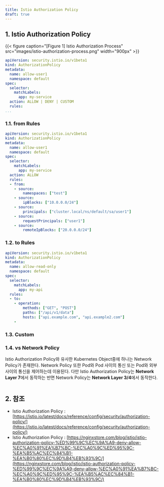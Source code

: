 ```yaml
---
title: Istio Authorization Policy
draft: true
---
```


## 1. Istio Authorization Policy

{{< figure caption="[Figure 1] Istio Authorization Process" src="images/istio-authorization-process.png" width="900px" >}}

```yaml {caption="[Code 1] Linux NFS4 Mount 함수", linenos=table}
apiVersion: security.istio.io/v1beta1
kind: AuthorizationPolicy
metadata:
  name: allow-user1
  namespace: default
spec:
  selector:
    matchLabels:
      app: my-service
  action: ALLOW | DENY | CUSTOM
  rules:
...
```

### 1.1. from Rules

```yaml {caption="[Code 1] Linux NFS4 Mount 함수", linenos=table}
apiVersion: security.istio.io/v1beta1
kind: AuthorizationPolicy
metadata:
  name: allow-user1
  namespace: default
spec:
  selector:
    matchLabels:
      app: my-service
  action: ALLOW
  rules:
  - from:
    - source:
        namespaces: ["test"]
    - source:
        ipBlocks: ["10.0.0.0/24"]
    - source:
        principals: ["cluster.local/ns/default/sa/user1"]
    - source:
        requestPrincipals: ["user1"]
    - source:
        remoteIpBlocks: ["20.0.0.0/24"]
```

### 1.2. to Rules

```yaml {caption="[Code 1] Linux NFS4 Mount 함수", linenos=table}
apiVersion: security.istio.io/v1beta1
kind: AuthorizationPolicy
metadata:
  name: allow-read-only
  namespace: default
spec:
  selector:
    matchLabels:
      app: my-api
  rules:
  - to:
    - operation:
        methods: ["GET", "POST"]
        paths: ["/api/v1/data"]
        hosts: ["api.example.com", "api.example2.com"]
    - 
```

### 1.3. Custom

### 1.4. vs Network Policy

Istio Authorization Policy와 유사한 Kubernetes Object중에 하나는 Network Policy가 존재한다. Network Policy 또한 Pod와 Pod 사이의 통신 또는 Pod와 외부 사이의 통신을 제어하는데 이용된다. 다만 Istio Authorization Policy는 **Network Layer 7**에서 동작하는 반면 Network Policy는 **Network Layer 3/4**에서 동작한다.

```yaml {caption="[Code 1] Linux NFS4 Mount 함수", linenos=table}

```

## 2. 참조

* Istio Authorization Policy : [https://istio.io/latest/docs/reference/config/security/authorization-policy/](https://istio.io/latest/docs/reference/config/security/authorization-policy/)
* Istio Authorization Policy : [https://nginxstore.com/blog/istio/istio-authorization-policy-%ED%99%9C%EC%9A%A9-deny-allow-%EC%A0%91%EA%B7%BC-%EC%A0%9C%ED%95%9C-%EA%B5%AC%EC%84%B1-%EA%B0%80%EC%9D%B4%EB%93%9C/](https://nginxstore.com/blog/istio/istio-authorization-policy-%ED%99%9C%EC%9A%A9-deny-allow-%EC%A0%91%EA%B7%BC-%EC%A0%9C%ED%95%9C-%EA%B5%AC%EC%84%B1-%EA%B0%80%EC%9D%B4%EB%93%9C/)